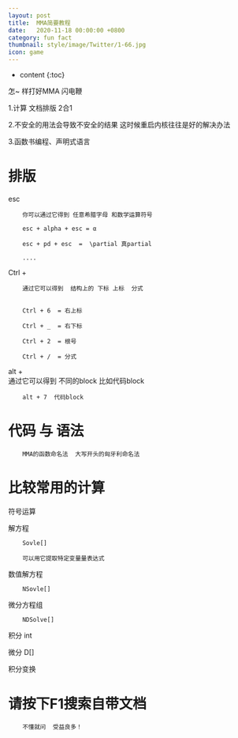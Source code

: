 ```yaml
---
layout: post
title:  MMA简要教程
date:   2020-11-18 00:00:00 +0800
category: fun fact
thumbnail: style/image/Twitter/1-66.jpg
icon: game
---
```



* content
{:toc}


<!-- 出一份MMA教程 -->
怎~ 样打好MMA 闪电鞭

1.计算  文档排版   2合1 

2.不安全的用法会导致不安全的结果  这时候重启内核往往是好的解决办法 

3.函数书编程、声明式语言

# 排版

 


esc  

        你可以通过它得到 任意希腊字母 和数学运算符号  

        esc + alpha + esc = α

        esc + pd + esc  =  \partial 真partial

        ....




Ctrl + 
        
        通过它可以得到  结构上的 下标 上标  分式     


        Ctrl + 6  = 右上标
        
        Ctrl + _  = 右下标

        Ctrl + 2  = 根号

        Ctrl + /  = 分式



alt +  
        通过它可以得到  不同的block 比如代码block

        alt + 7  代码block





# 代码 与 语法

        MMA的函数命名法  大写开头的匈牙利命名法













# 比较常用的计算

符号运算

解方程

        Sovle[]
        
        可以用它提取特定变量量表达式

数值解方程 
        
        NSovle[]

微分方程组

        NDSolve[]

积分
        int
        
微分 
        D[]

积分变换























# 请按下F1搜索自带文档


        不懂就问  受益良多！





























